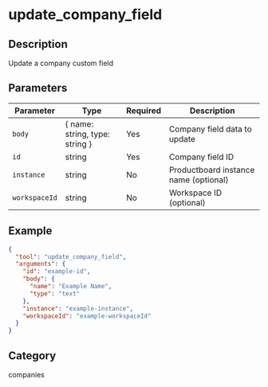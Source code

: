 # update_company_field

## Description
Update a company custom field

## Parameters

| Parameter | Type | Required | Description |
|-----------|------|----------|-------------|
| `body` | { name: string, type: string } | Yes | Company field data to update |
| `id` | string | Yes | Company field ID |
| `instance` | string | No | Productboard instance name (optional) |
| `workspaceId` | string | No | Workspace ID (optional) |

## Example

```json
{
  "tool": "update_company_field",
  "arguments": {
    "id": "example-id",
    "body": {
      "name": "Example Name",
      "type": "text"
    },
    "instance": "example-instance",
    "workspaceId": "example-workspaceId"
  }
}
```

## Category
companies

